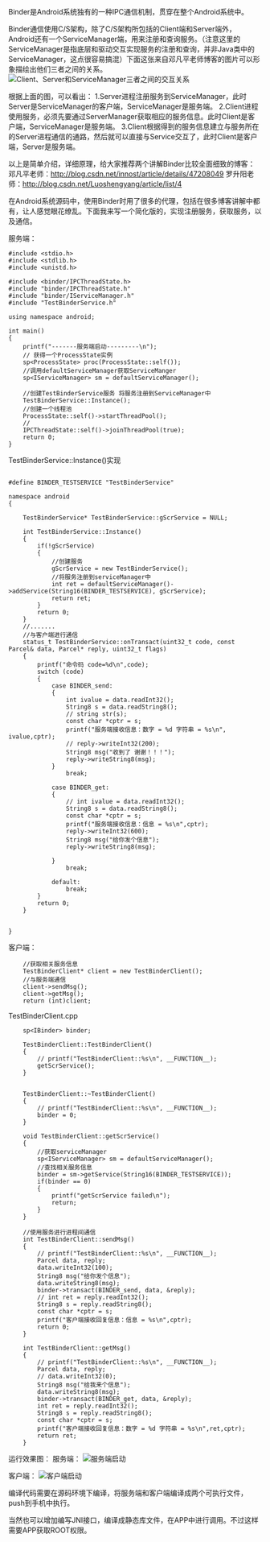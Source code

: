 
Binder是Android系统独有的一种IPC通信机制，贯穿在整个Android系统中。

Binder通信使用C/S架构，除了C/S架构所包括的Client端和Server端外，Android还有一个ServiceManager端，用来注册和查询服务。（注意这里的ServiceManager是指底层和驱动交互实现服务的注册和查询，并非Java类中的ServiceManager，这点很容易搞混）下面这张来自邓凡平老师博客的图片可以形象描绘出他们三者之间的关系。
![ Client、Server和ServiceManager三者之间的交互关系](http://img.blog.csdn.net/20150802155713567?watermark/2/text/aHR0cDovL2Jsb2cuY3Nkbi5uZXQv/font/5a6L5L2T/fontsize/400/fill/I0JBQkFCMA==/dissolve/70/gravity/Center)

根据上面的图，可以看出：
1.Server进程注册服务到ServiceManager，此时Server是ServiceManager的客户端，ServiceManager是服务端。
2.Client进程使用服务，必须先要通过ServerManager获取相应的服务信息。此时Client是客户端，ServiceManager是服务端。
3.Client根据得到的服务信息建立与服务所在的Server进程通信的通路，然后就可以直接与Service交互了，此时Client是客户端，Server是服务端。

以上是简单介绍，详细原理，给大家推荐两个讲解Binder比较全面细致的博客：
邓凡平老师：http://blog.csdn.net/innost/article/details/47208049
罗升阳老师：http://blog.csdn.net/Luoshengyang/article/list/4

在Android系统源码中，使用Binder时用了很多的代理，包括在很多博客讲解中都有，让人感觉眼花缭乱。下面我来写一个简化版的，实现注册服务，获取服务，以及通信。

服务端：

```
#include <stdio.h>
#include <stdlib.h>
#include <unistd.h>

#include <binder/IPCThreadState.h>
#include "binder/IPCThreadState.h"
#include "binder/IServiceManager.h"
#include "TestBinderService.h"

using namespace android;

int main()
{
    printf("-------服务端启动---------\n");
    // 获得一个ProcessState实例
    sp<ProcessState> proc(ProcessState::self());
    //调用defaultServiceManager获取ServiceManger 
    sp<IServiceManager> sm = defaultServiceManager();
    
    //创建TestBinderService服务 将服务注册到ServiceManager中
    TestBinderService::Instance();
	//创建一个线程池
    ProcessState::self()->startThreadPool();
    //
    IPCThreadState::self()->joinThreadPool(true);
    return 0;
}

```

TestBinderService::Instance()实现

```

#define BINDER_TESTSERVICE "TestBinderService"

namespace android
{
    
    TestBinderService* TestBinderService::gScrService = NULL;
    
    int TestBinderService::Instance()
    {
        if(!gScrService)
        {
	        //创建服务
            gScrService = new TestBinderService();
            //将服务注册到serviceManager中
            int ret = defaultServiceManager()->addService(String16(BINDER_TESTSERVICE), gScrService);
            return ret;
        }
        return 0;
    }
    //.......
    //与客户端进行通信
    status_t TestBinderService::onTransact(uint32_t code, const Parcel& data, Parcel* reply, uint32_t flags)
    {
        printf("命令码 code=%d\n",code);
        switch (code)
        {
            case BINDER_send:
            {
                int ivalue = data.readInt32();
                String8 s = data.readString8();
                // string str(s);
                const char *cptr = s; 
                printf("服务端接收信息：数字 = %d 字符串 = %s\n", ivalue,cptr);
                // reply->writeInt32(200);
                String8 msg("收到了 谢谢！！！");
                reply->writeString8(msg);
            }
                break;
                
            case BINDER_get:
            {
                // int ivalue = data.readInt32();
                String8 s = data.readString8();
                const char *cptr = s; 
                printf("服务端接收信息：信息 = %s\n",cptr);
                reply->writeInt32(600);
                String8 msg("给你发个信息");
                reply->writeString8(msg);

            }
                break;
                
            default:
                break;
        }
        return 0;
    }


}

```

客户端：

```
	//获取相关服务信息 
	TestBinderClient* client = new TestBinderClient();
	//与服务端通信
    client->sendMsg();
    client->getMsg();
    return (int)client;
```

TestBinderClient.cpp

```
	sp<IBinder> binder;
    
    TestBinderClient::TestBinderClient()
    {
        // printf("TestBinderClient::%s\n", __FUNCTION__);
        getScrService();
    }
    
    
    TestBinderClient::~TestBinderClient()
    {
        // printf("TestBinderClient::%s\n", __FUNCTION__);
        binder = 0;
    }
    
    void TestBinderClient::getScrService()
    {
        //获取serviceManager
        sp<IServiceManager> sm = defaultServiceManager();
        //查找相关服务信息
        binder = sm->getService(String16(BINDER_TESTSERVICE));
        if(binder == 0)
        {
            printf("getScrService failed\n");
            return;
        }
    }
    
    //使用服务进行进程间通信
    int TestBinderClient::sendMsg()
    {
        // printf("TestBinderClient::%s\n", __FUNCTION__);
        Parcel data, reply;
        data.writeInt32(100);
        String8 msg("给你发个信息");
        data.writeString8(msg);
        binder->transact(BINDER_send, data, &reply);
        // int ret = reply.readInt32();
        String8 s = reply.readString8();
        const char *cptr = s; 
        printf("客户端接收回复信息：信息 = %s\n",cptr);
        return 0;
    }

    int TestBinderClient::getMsg()
    {
        // printf("TestBinderClient::%s\n", __FUNCTION__);
        Parcel data, reply;
        // data.writeInt32(0);
        String8 msg("给我来个信息");
        data.writeString8(msg);
        binder->transact(BINDER_get, data, &reply);
        int ret = reply.readInt32();
        String8 s = reply.readString8();
        const char *cptr = s; 
        printf("客户端接收回复信息：数字 = %d 字符串 = %s\n",ret,cptr);
        return ret;
    }
```

运行效果图：
服务端：
![服务端启动](http://img.blog.csdn.net/20170213153807403?watermark/2/text/aHR0cDovL2Jsb2cuY3Nkbi5uZXQvemhhb2RhaTEx/font/5a6L5L2T/fontsize/400/fill/I0JBQkFCMA==/dissolve/70/gravity/SouthEast)

客户端：
![客户端启动](http://img.blog.csdn.net/20170213153629449?watermark/2/text/aHR0cDovL2Jsb2cuY3Nkbi5uZXQvemhhb2RhaTEx/font/5a6L5L2T/fontsize/400/fill/I0JBQkFCMA==/dissolve/70/gravity/SouthEast)

编译代码需要在源码环境下编译，将服务端和客户端编译成两个可执行文件，push到手机中执行。

当然也可以增加编写JNI接口，编译成静态库文件，在APP中进行调用。不过这样需要APP获取ROOT权限。
